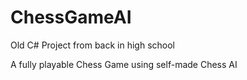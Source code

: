 # ChessGameAI

Old C# Project from back in high school

A fully playable Chess Game using self-made Chess AI
